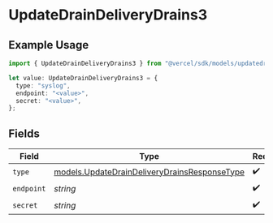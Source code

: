 # UpdateDrainDeliveryDrains3

## Example Usage

```typescript
import { UpdateDrainDeliveryDrains3 } from "@vercel/sdk/models/updatedrainop.js";

let value: UpdateDrainDeliveryDrains3 = {
  type: "syslog",
  endpoint: "<value>",
  secret: "<value>",
};
```

## Fields

| Field                                                                                              | Type                                                                                               | Required                                                                                           | Description                                                                                        |
| -------------------------------------------------------------------------------------------------- | -------------------------------------------------------------------------------------------------- | -------------------------------------------------------------------------------------------------- | -------------------------------------------------------------------------------------------------- |
| `type`                                                                                             | [models.UpdateDrainDeliveryDrainsResponseType](../models/updatedraindeliverydrainsresponsetype.md) | :heavy_check_mark:                                                                                 | N/A                                                                                                |
| `endpoint`                                                                                         | *string*                                                                                           | :heavy_check_mark:                                                                                 | N/A                                                                                                |
| `secret`                                                                                           | *string*                                                                                           | :heavy_check_mark:                                                                                 | N/A                                                                                                |